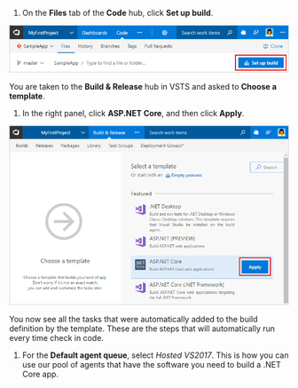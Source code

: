 1. On the **Files** tab of the **Code** hub, click **Set up build**.

 ![Screenshot showing button to set up build for a repository](_img/set-up-first-build-from-code-hub.png)

 You are taken to the **Build & Release** hub in VSTS and asked to **Choose a template**.

1. In the right panel, click **ASP.NET Core**, and then click **Apply**.

 ![Screenshot showing dotnet core template](_img/apply-aspnet-core-build-template.png)

 You now see all the tasks that were automatically added to the build definition by the template. These are the steps that will automatically run every time check in code.

1. For the **Default agent queue**, select _Hosted VS2017_. This is how you can use our pool of agents that have the software you need to build a .NET Core app.